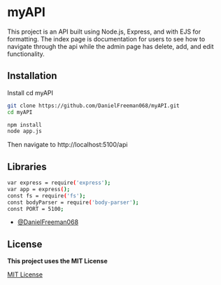 # myAPI

This project is an API built using Node.js, Express, and with EJS for formatting. The index page is documentation for users to see how to navigate through the api while the admin page has delete, add, and edit functionality.

## Installation

Install cd myAPI

```bash
git clone https://github.com/DanielFreeman068/myAPI.git
cd myAPI

npm install
node app.js
```
Then navigate to http://localhost:5100/api

## Libraries
```bash
var express = require('express');
var app = express();
const fs = require('fs');
const bodyParser = require('body-parser');
const PORT = 5100;
```
- [@DanielFreeman068](https://github.com/DanielFreeman068)

## License

**This project uses the MIT License**

[MIT License](https://choosealicense.com/licenses/mit/)
